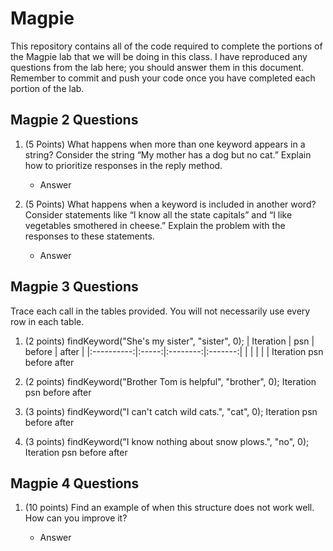 # Magpie

This repository contains all of the code required to complete the portions of the Magpie lab that we will be doing in this class. I have reproduced any questions from the lab here; you should answer them in this document. Remember to commit and push your code once you have completed each portion of the lab.

## Magpie 2 Questions
1. (5 Points) What happens when more than one keyword appears in a string? Consider the string “My mother has a dog but no cat.” Explain how to prioritize responses in the reply method.

	* Answer

2. (5 Points) What happens when a keyword is included in another word? Consider statements like “I know all the state capitals” and “I like vegetables smothered in cheese.” Explain the problem with the responses to these statements.

	* Answer

## Magpie 3 Questions
Trace each call in the tables provided. You will not necessarily use every row in each table.

1. (2 points) findKeyword("She's my sister", "sister", 0);
| Iteration  |  psn  |  before  |  after  |
|:----------:|:-----:|:--------:|:-------:|
|            |       |          |         |
Iteration    psn    before    after


2. (2 points) findKeyword("Brother Tom is helpful", "brother", 0);
Iteration    psn    before    after


3. (3 points) findKeyword("I can't catch wild cats.", "cat", 0);
Iteration    psn    before    after


4. (3 points) findKeyword("I know nothing about snow plows.", "no", 0);
Iteration    psn    before    after

## Magpie 4 Questions
1. (10 points) Find an example of when this structure does not work well. How can you improve it?

	* Answer
